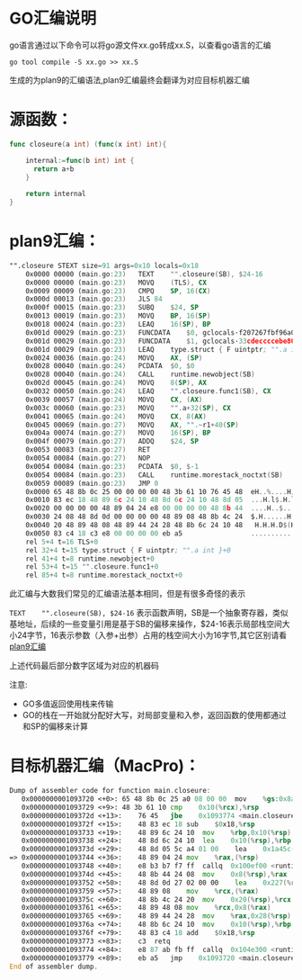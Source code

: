 # GO汇编说明

go语言通过以下命令可以将go源文件xx.go转成xx.S，以查看go语言的汇编

```go tool compile -S xx.go >> xx.S```

生成的为plan9的汇编语法,plan9汇编最终会翻译为对应目标机器汇编

# 源函数：

```go
func closeure(a int) (func(x int) int){

    internal:=func(b int) int {
      return a+b
    }
    
    return internal
}
```

# plan9汇编：

```asm
"".closeure STEXT size=91 args=0x10 locals=0x18
	0x0000 00000 (main.go:23)	TEXT	"".closeure(SB), $24-16
	0x0000 00000 (main.go:23)	MOVQ	(TLS), CX
	0x0009 00009 (main.go:23)	CMPQ	SP, 16(CX)
	0x000d 00013 (main.go:23)	JLS	84
	0x000f 00015 (main.go:23)	SUBQ	$24, SP
	0x0013 00019 (main.go:23)	MOVQ	BP, 16(SP)
	0x0018 00024 (main.go:23)	LEAQ	16(SP), BP
	0x001d 00029 (main.go:23)	FUNCDATA	$0, gclocals·f207267fbf96a0178e8758c6e3e0ce28(SB)
	0x001d 00029 (main.go:23)	FUNCDATA	$1, gclocals·33cdeccccebe80329f1fdbee7f5874cb(SB)
	0x001d 00029 (main.go:23)	LEAQ	type.struct { F uintptr; "".a int }(SB), AX
	0x0024 00036 (main.go:24)	MOVQ	AX, (SP)
	0x0028 00040 (main.go:24)	PCDATA	$0, $0
	0x0028 00040 (main.go:24)	CALL	runtime.newobject(SB)
	0x002d 00045 (main.go:24)	MOVQ	8(SP), AX
	0x0032 00050 (main.go:24)	LEAQ	"".closeure.func1(SB), CX
	0x0039 00057 (main.go:24)	MOVQ	CX, (AX)
	0x003c 00060 (main.go:23)	MOVQ	"".a+32(SP), CX
	0x0041 00065 (main.go:24)	MOVQ	CX, 8(AX)
	0x0045 00069 (main.go:27)	MOVQ	AX, "".~r1+40(SP)
	0x004a 00074 (main.go:27)	MOVQ	16(SP), BP
	0x004f 00079 (main.go:27)	ADDQ	$24, SP
	0x0053 00083 (main.go:27)	RET
	0x0054 00084 (main.go:27)	NOP
	0x0054 00084 (main.go:23)	PCDATA	$0, $-1
	0x0054 00084 (main.go:23)	CALL	runtime.morestack_noctxt(SB)
	0x0059 00089 (main.go:23)	JMP	0
	0x0000 65 48 8b 0c 25 00 00 00 00 48 3b 61 10 76 45 48  eH..%....H;a.vEH
	0x0010 83 ec 18 48 89 6c 24 10 48 8d 6c 24 10 48 8d 05  ...H.l$.H.l$.H..
	0x0020 00 00 00 00 48 89 04 24 e8 00 00 00 00 48 8b 44  ....H..$.....H.D
	0x0030 24 08 48 8d 0d 00 00 00 00 48 89 08 48 8b 4c 24  $.H......H..H.L$
	0x0040 20 48 89 48 08 48 89 44 24 28 48 8b 6c 24 10 48   H.H.H.D$(H.l$.H
	0x0050 83 c4 18 c3 e8 00 00 00 00 eb a5                 ...........
	rel 5+4 t=16 TLS+0
	rel 32+4 t=15 type.struct { F uintptr; "".a int }+0
	rel 41+4 t=8 runtime.newobject+0
	rel 53+4 t=15 "".closeure.func1+0
	rel 85+4 t=8 runtime.morestack_noctxt+0
```

此汇编与大数我们常见的汇编语法基本相同，但是有很多奇怪的表示

```TEXT    "".closeure(SB), $24-16```
表示函数声明，SB是一个抽象寄存器，类似基地址，后续的一些变量引用是基于SB的偏移来操作，$24-16表示局部栈空间大小24字节，16表示参数（入参+出参）占用的栈空间大小为16字节,其它区别请看[plan9汇编](http://doc.cat-v.org/plan_9/4th_edition/papers/asm)

上述代码最后部分数字区域为对应的机器码

注意:

* GO多值返回使用栈来传输
* GO的栈在一开始就分配好大写，对局部变量和入参，返回函数的使用都通过和SP的偏移来计算




# 目标机器汇编（MacPro)：

```asm
Dump of assembler code for function main.closeure:
   0x0000000001093720 <+0>:	65 48 8b 0c 25 a0 08 00 00	mov    %gs:0x8a0,%rcx
   0x0000000001093729 <+9>:	48 3b 61 10	cmp    0x10(%rcx),%rsp
   0x000000000109372d <+13>:	76 45	jbe    0x1093774 <main.closeure+84>
   0x000000000109372f <+15>:	48 83 ec 18	sub    $0x18,%rsp
   0x0000000001093733 <+19>:	48 89 6c 24 10	mov    %rbp,0x10(%rsp)
   0x0000000001093738 <+24>:	48 8d 6c 24 10	lea    0x10(%rsp),%rbp
   0x000000000109373d <+29>:	48 8d 05 5c a4 01 00	lea    0x1a45c(%rip),%rax        # 0x10adba0 <type.*+106912>
=> 0x0000000001093744 <+36>:	48 89 04 24	mov    %rax,(%rsp)
   0x0000000001093748 <+40>:	e8 b3 b7 f7 ff	callq  0x100ef00 <runtime.newobject>
   0x000000000109374d <+45>:	48 8b 44 24 08	mov    0x8(%rsp),%rax
   0x0000000001093752 <+50>:	48 8d 0d 27 02 00 00	lea    0x227(%rip),%rcx        # 0x1093980 <main.closeure.func1>
   0x0000000001093759 <+57>:	48 89 08	mov    %rcx,(%rax)
   0x000000000109375c <+60>:	48 8b 4c 24 20	mov    0x20(%rsp),%rcx
   0x0000000001093761 <+65>:	48 89 48 08	mov    %rcx,0x8(%rax)
   0x0000000001093765 <+69>:	48 89 44 24 28	mov    %rax,0x28(%rsp)
   0x000000000109376a <+74>:	48 8b 6c 24 10	mov    0x10(%rsp),%rbp
   0x000000000109376f <+79>:	48 83 c4 18	add    $0x18,%rsp
   0x0000000001093773 <+83>:	c3	retq
   0x0000000001093774 <+84>:	e8 87 ab fb ff	callq  0x104e300 <runtime.morestack_noctxt>
   0x0000000001093779 <+89>:	eb a5	jmp    0x1093720 <main.closeure>
End of assembler dump.
```


